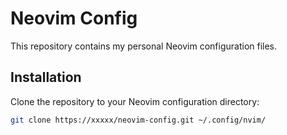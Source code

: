 # Neovim Config

This repository contains my personal Neovim configuration files.

## Installation

Clone the repository to your Neovim configuration directory:

```sh
git clone https://xxxxx/neovim-config.git ~/.config/nvim/
```

